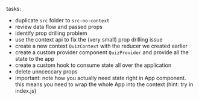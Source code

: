 tasks:

- duplicate `src` folder to `src-no-context`
- review data flow and passed props
- identify prop drilling problem
- use the context api to fix the (very small) prop drilling issue
- create a new context `QuizContext` with the reducer we created earlier
- create a custom provider component `QuizProvider` and provide all the state to the app
- create a custom hook to consume state all over the application
- delete unnceccary props
- important: note how you actually need state right in App component. this means you need to wrap the whole App into the context (hint: try in index.js)
